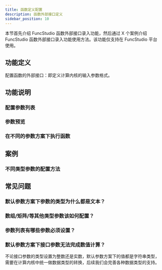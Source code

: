 ```yaml
---
title: 函数定义配置
description: 函数外部接口定义
sidebar_position: 10
---
```


本节首先介绍 FuncStudio 函数外部接口录入功能，然后通过 X 个案例介绍 FuncStudio 函数外部接口录入功能使用方法。该功能仅支持在 FuncStudio 平台使用。

## 功能定义

配置函数的外部接口：即定义计算内核的输入参数格式。

## 功能说明

### 配置参数列表

### 参数预览

### 在不同的参数方案下执行函数

## 案例

### 不同类型参数的配置方法

## 常见问题

### 默认参数方案下参数的类型为什么都是文本？

### 数组/矩阵/等其他类型参数该如何配置？

### 参数列表有哪些参数必须设置？

### 默认参数方案下接口参数无法完成数值计算？

不论接口参数的类型设置为整数还是实数，默认参数方案下的值都是字符串类型，需要在计算内核中统一做数据类型的转换，后续我们会完善各种数据类型的支持。